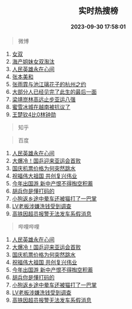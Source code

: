 <div align="center"><h2>实时热搜榜</h2><h4>2023-09-30 17:58:01</h4></div>

> 微博  

1. [女双](https://s.weibo.com/weibo?q=%E5%A5%B3%E5%8F%8C&t=31&band_rank=1&Refer=top)<br />
2. [海产姐妹女双淘汰](https://s.weibo.com/weibo?q=%E6%B5%B7%E4%BA%A7%E5%A7%90%E5%A6%B9%E5%A5%B3%E5%8F%8C%E6%B7%98%E6%B1%B0&t=31&band_rank=2&Refer=top)<br />
3. [人民英雄永在心间](https://s.weibo.com/weibo?q=%23%E4%BA%BA%E6%B0%91%E8%8B%B1%E9%9B%84%E6%B0%B8%E5%9C%A8%E5%BF%83%E9%97%B4%23&t=31&band_rank=3&Refer=top)<br />
4. [张本美和](https://s.weibo.com/weibo?q=%E5%BC%A0%E6%9C%AC%E7%BE%8E%E5%92%8C&t=31&band_rank=4&Refer=top)<br />
5. [张雨霏与池江璃花子的杭州之约](https://s.weibo.com/weibo?q=%23%E5%BC%A0%E9%9B%A8%E9%9C%8F%E4%B8%8E%E6%B1%A0%E6%B1%9F%E7%92%83%E8%8A%B1%E5%AD%90%E7%9A%84%E6%9D%AD%E5%B7%9E%E4%B9%8B%E7%BA%A6%23&t=31&band_rank=5&Refer=top)<br />
6. [大部分人已经见完了此生的最后一面](https://s.weibo.com/weibo?q=%E5%A4%A7%E9%83%A8%E5%88%86%E4%BA%BA%E5%B7%B2%E7%BB%8F%E8%A7%81%E5%AE%8C%E4%BA%86%E6%AD%A4%E7%94%9F%E7%9A%84%E6%9C%80%E5%90%8E%E4%B8%80%E9%9D%A2&t=31&band_rank=6&Refer=top)<br />
7. [梁靖崑林高远止步亚运八强](https://s.weibo.com/weibo?q=%23%E6%A2%81%E9%9D%96%E5%B4%91%E6%9E%97%E9%AB%98%E8%BF%9C%E6%AD%A2%E6%AD%A5%E4%BA%9A%E8%BF%90%E5%85%AB%E5%BC%BA%23&t=31&band_rank=7&Refer=top)<br />
8. [蜜雪冰城在越南被抗议了](https://s.weibo.com/weibo?q=%23%E8%9C%9C%E9%9B%AA%E5%86%B0%E5%9F%8E%E5%9C%A8%E8%B6%8A%E5%8D%97%E8%A2%AB%E6%8A%97%E8%AE%AE%E4%BA%86%23&t=31&band_rank=8&Refer=top)<br />
9. [王楚钦4比0林钟勋](https://s.weibo.com/weibo?q=%23%E7%8E%8B%E6%A5%9A%E9%92%A64%E6%AF%940%E6%9E%97%E9%92%9F%E5%8B%8B%23&t=31&band_rank=9&Refer=top)<br />

> 知乎  


> 百度  

1. [人民英雄永在心间](https://www.baidu.com/s?wd=%E4%BA%BA%E6%B0%91%E8%8B%B1%E9%9B%84%E6%B0%B8%E5%9C%A8%E5%BF%83%E9%97%B4&sa=fyb_news&rsv_dl=fyb_news)<br />
2. [大爆冷！国乒迎来亚运会首败](https://www.baidu.com/s?wd=%E5%A4%A7%E7%88%86%E5%86%B7%EF%BC%81%E5%9B%BD%E4%B9%92%E8%BF%8E%E6%9D%A5%E4%BA%9A%E8%BF%90%E4%BC%9A%E9%A6%96%E8%B4%A5&sa=fyb_news&rsv_dl=fyb_news)<br />
3. [国庆机票价格为何突然跳水](https://www.baidu.com/s?wd=%E5%9B%BD%E5%BA%86%E6%9C%BA%E7%A5%A8%E4%BB%B7%E6%A0%BC%E4%B8%BA%E4%BD%95%E7%AA%81%E7%84%B6%E8%B7%B3%E6%B0%B4&sa=fyb_news&rsv_dl=fyb_news)<br />
4. [祝福伟大祖国 共创复兴伟业](https://www.baidu.com/s?wd=%E7%A5%9D%E7%A6%8F%E4%BC%9F%E5%A4%A7%E7%A5%96%E5%9B%BD+%E5%85%B1%E5%88%9B%E5%A4%8D%E5%85%B4%E4%BC%9F%E4%B8%9A&sa=fyb_news&rsv_dl=fyb_news)<br />
5. [今年出国游 新中产恨不得掏空积蓄](https://www.baidu.com/s?wd=%E4%BB%8A%E5%B9%B4%E5%87%BA%E5%9B%BD%E6%B8%B8+%E6%96%B0%E4%B8%AD%E4%BA%A7%E6%81%A8%E4%B8%8D%E5%BE%97%E6%8E%8F%E7%A9%BA%E7%A7%AF%E8%93%84&sa=fyb_news&rsv_dl=fyb_news)<br />
6. [胡兵你是懂打码的](https://www.baidu.com/s?wd=%E8%83%A1%E5%85%B5%E4%BD%A0%E6%98%AF%E6%87%82%E6%89%93%E7%A0%81%E7%9A%84&sa=fyb_news&rsv_dl=fyb_news)<br />
7. [小狗返乡途中晕车还被猫打了一巴掌](https://www.baidu.com/s?wd=%E5%B0%8F%E7%8B%97%E8%BF%94%E4%B9%A1%E9%80%94%E4%B8%AD%E6%99%95%E8%BD%A6%E8%BF%98%E8%A2%AB%E7%8C%AB%E6%89%93%E4%BA%86%E4%B8%80%E5%B7%B4%E6%8E%8C&sa=fyb_news&rsv_dl=fyb_news)<br />
8. [LV老板涉嫌洗钱受到调查](https://www.baidu.com/s?wd=LV%E8%80%81%E6%9D%BF%E6%B6%89%E5%AB%8C%E6%B4%97%E9%92%B1%E5%8F%97%E5%88%B0%E8%B0%83%E6%9F%A5&sa=fyb_news&rsv_dl=fyb_news)<br />
9. [高铁因超员报警无法发车系假消息](https://www.baidu.com/s?wd=%E9%AB%98%E9%93%81%E5%9B%A0%E8%B6%85%E5%91%98%E6%8A%A5%E8%AD%A6%E6%97%A0%E6%B3%95%E5%8F%91%E8%BD%A6%E7%B3%BB%E5%81%87%E6%B6%88%E6%81%AF&sa=fyb_news&rsv_dl=fyb_news)<br />

> 哔哩哔哩  

1. [人民英雄永在心间](https://www.baidu.com/s?wd=%E4%BA%BA%E6%B0%91%E8%8B%B1%E9%9B%84%E6%B0%B8%E5%9C%A8%E5%BF%83%E9%97%B4&sa=fyb_news&rsv_dl=fyb_news)<br />
2. [大爆冷！国乒迎来亚运会首败](https://www.baidu.com/s?wd=%E5%A4%A7%E7%88%86%E5%86%B7%EF%BC%81%E5%9B%BD%E4%B9%92%E8%BF%8E%E6%9D%A5%E4%BA%9A%E8%BF%90%E4%BC%9A%E9%A6%96%E8%B4%A5&sa=fyb_news&rsv_dl=fyb_news)<br />
3. [国庆机票价格为何突然跳水](https://www.baidu.com/s?wd=%E5%9B%BD%E5%BA%86%E6%9C%BA%E7%A5%A8%E4%BB%B7%E6%A0%BC%E4%B8%BA%E4%BD%95%E7%AA%81%E7%84%B6%E8%B7%B3%E6%B0%B4&sa=fyb_news&rsv_dl=fyb_news)<br />
4. [祝福伟大祖国 共创复兴伟业](https://www.baidu.com/s?wd=%E7%A5%9D%E7%A6%8F%E4%BC%9F%E5%A4%A7%E7%A5%96%E5%9B%BD+%E5%85%B1%E5%88%9B%E5%A4%8D%E5%85%B4%E4%BC%9F%E4%B8%9A&sa=fyb_news&rsv_dl=fyb_news)<br />
5. [今年出国游 新中产恨不得掏空积蓄](https://www.baidu.com/s?wd=%E4%BB%8A%E5%B9%B4%E5%87%BA%E5%9B%BD%E6%B8%B8+%E6%96%B0%E4%B8%AD%E4%BA%A7%E6%81%A8%E4%B8%8D%E5%BE%97%E6%8E%8F%E7%A9%BA%E7%A7%AF%E8%93%84&sa=fyb_news&rsv_dl=fyb_news)<br />
6. [胡兵你是懂打码的](https://www.baidu.com/s?wd=%E8%83%A1%E5%85%B5%E4%BD%A0%E6%98%AF%E6%87%82%E6%89%93%E7%A0%81%E7%9A%84&sa=fyb_news&rsv_dl=fyb_news)<br />
7. [小狗返乡途中晕车还被猫打了一巴掌](https://www.baidu.com/s?wd=%E5%B0%8F%E7%8B%97%E8%BF%94%E4%B9%A1%E9%80%94%E4%B8%AD%E6%99%95%E8%BD%A6%E8%BF%98%E8%A2%AB%E7%8C%AB%E6%89%93%E4%BA%86%E4%B8%80%E5%B7%B4%E6%8E%8C&sa=fyb_news&rsv_dl=fyb_news)<br />
8. [LV老板涉嫌洗钱受到调查](https://www.baidu.com/s?wd=LV%E8%80%81%E6%9D%BF%E6%B6%89%E5%AB%8C%E6%B4%97%E9%92%B1%E5%8F%97%E5%88%B0%E8%B0%83%E6%9F%A5&sa=fyb_news&rsv_dl=fyb_news)<br />
9. [高铁因超员报警无法发车系假消息](https://www.baidu.com/s?wd=%E9%AB%98%E9%93%81%E5%9B%A0%E8%B6%85%E5%91%98%E6%8A%A5%E8%AD%A6%E6%97%A0%E6%B3%95%E5%8F%91%E8%BD%A6%E7%B3%BB%E5%81%87%E6%B6%88%E6%81%AF&sa=fyb_news&rsv_dl=fyb_news)<br />
